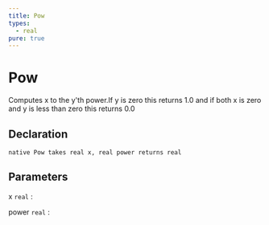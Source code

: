 ```yaml
---
title: Pow
types:
  - real
pure: true
---
```


# Pow
Computes x to the y'th power.If y is zero this returns 1.0 and if both x is zero and y is less than zero this returns 0.0

## Declaration

```jass
native Pow takes real x, real power returns real
```

## Parameters
x `real`
: 

power `real`
: 
